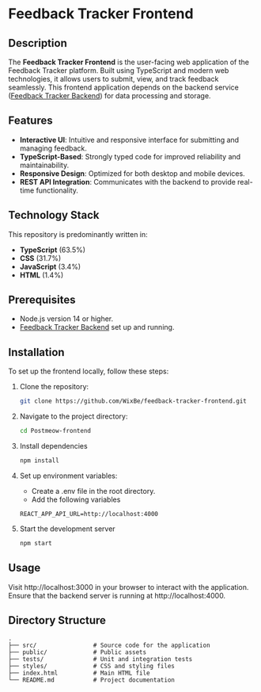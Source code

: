 # Feedback Tracker Frontend


## Description

The **Feedback Tracker Frontend** is the user-facing web application of the Feedback Tracker platform. Built using TypeScript and modern web technologies, it allows users to submit, view, and track feedback seamlessly. This frontend application depends on the backend service ([Feedback Tracker Backend](https://github.com/WixBe/feedback-tracker-backend)) for data processing and storage.

## Features

- **Interactive UI**: Intuitive and responsive interface for submitting and managing feedback.
- **TypeScript-Based**: Strongly typed code for improved reliability and maintainability.
- **Responsive Design**: Optimized for both desktop and mobile devices.
- **REST API Integration**: Communicates with the backend to provide real-time functionality.

## Technology Stack

This repository is predominantly written in:
- **TypeScript** (63.5%)
- **CSS** (31.7%)
- **JavaScript** (3.4%)
- **HTML** (1.4%)

## Prerequisites

- Node.js version 14 or higher.
- [Feedback Tracker Backend](https://github.com/WixBe/feedback-tracker-backend) set up and running.

## Installation

To set up the frontend locally, follow these steps:

1. Clone the repository:
   ```bash
   git clone https://github.com/WixBe/feedback-tracker-frontend.git
    ```

2. Navigate to the project directory:
   ```bash
   cd Postmeow-frontend
   ```
3. Install dependencies
    ```bash
    npm install
    ```
4. Set up environment variables:
    - Create a .env file in the root directory.
    - Add the following variables
    ```code
    REACT_APP_API_URL=http://localhost:4000
    ```
5. Start the development server
    ```bash
    npm start
    ```

## Usage

Visit http://localhost:3000 in your browser to interact with the application. Ensure that the backend server is running at http://localhost:4000. 

## Directory Structure
```plaintext
.
├── src/                # Source code for the application
├── public/             # Public assets
├── tests/              # Unit and integration tests
├── styles/             # CSS and styling files
├── index.html          # Main HTML file
└── README.md           # Project documentation
```
